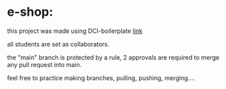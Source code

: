 # e-shop:

this project was made using DCI-boilerplate [link](https://github.com/FbW-WD-23-E03/dci-boilerplate-I)


all students are set as collaborators.


the "main" branch is protected by a rule, 2 approvals are required to merge any pull request into main.


feel free to practice making branches, pulling, pushing, merging....
